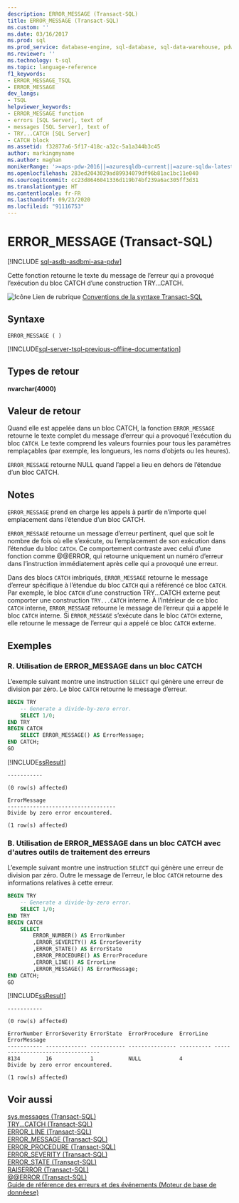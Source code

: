 ```yaml
---
description: ERROR_MESSAGE (Transact-SQL)
title: ERROR_MESSAGE (Transact-SQL)
ms.custom: ''
ms.date: 03/16/2017
ms.prod: sql
ms.prod_service: database-engine, sql-database, sql-data-warehouse, pdw
ms.reviewer: ''
ms.technology: t-sql
ms.topic: language-reference
f1_keywords:
- ERROR_MESSAGE_TSQL
- ERROR_MESSAGE
dev_langs:
- TSQL
helpviewer_keywords:
- ERROR_MESSAGE function
- errors [SQL Server], text of
- messages [SQL Server], text of
- TRY...CATCH [SQL Server]
- CATCH block
ms.assetid: f32877a6-5f17-418c-a32c-5a1a344b3c45
author: markingmyname
ms.author: maghan
monikerRange: '>=aps-pdw-2016||=azuresqldb-current||=azure-sqldw-latest||>=sql-server-2016||=sqlallproducts-allversions||>=sql-server-linux-2017||=azuresqldb-mi-current'
ms.openlocfilehash: 283ed2043029ad89934079df96b81ac1bc11e040
ms.sourcegitcommit: cc23d8646041336d119b74bf239a6ac305ff3d31
ms.translationtype: HT
ms.contentlocale: fr-FR
ms.lasthandoff: 09/23/2020
ms.locfileid: "91116753"
---
```

# <a name="error_message-transact-sql"></a>ERROR_MESSAGE (Transact-SQL)
[!INCLUDE [sql-asdb-asdbmi-asa-pdw](../../includes/applies-to-version/sql-asdb-asdbmi-asa-pdw.md)]

Cette fonction retourne le texte du message de l’erreur qui a provoqué l’exécution du bloc CATCH d’une construction TRY...CATCH.  
  
 ![Icône Lien de rubrique](../../database-engine/configure-windows/media/topic-link.gif "Icône du lien de rubrique") [Conventions de la syntaxe Transact-SQL](../../t-sql/language-elements/transact-sql-syntax-conventions-transact-sql.md)  
  
## <a name="syntax"></a>Syntaxe  
  
```syntaxsql  
ERROR_MESSAGE ( )   
```  

[!INCLUDE[sql-server-tsql-previous-offline-documentation](../../includes/sql-server-tsql-previous-offline-documentation.md)]

## <a name="return-types"></a>Types de retour
 **nvarchar(4000)**  
  
## <a name="return-value"></a>Valeur de retour  
Quand elle est appelée dans un bloc CATCH, la fonction `ERROR_MESSAGE` retourne le texte complet du message d’erreur qui a provoqué l’exécution du bloc `CATCH`. Le texte comprend les valeurs fournies pour tous les paramètres remplaçables (par exemple, les longueurs, les noms d’objets ou les heures).  
  
`ERROR_MESSAGE` retourne NULL quand l’appel a lieu en dehors de l’étendue d’un bloc CATCH.  
  
## <a name="remarks"></a>Notes  
`ERROR_MESSAGE` prend en charge les appels à partir de n’importe quel emplacement dans l’étendue d’un bloc CATCH.  
  
`ERROR_MESSAGE` retourne un message d’erreur pertinent, quel que soit le nombre de fois où elle s’exécute, ou l’emplacement de son exécution dans l’étendue du bloc `CATCH`. Ce comportement contraste avec celui d’une fonction comme @@ERROR, qui retourne uniquement un numéro d’erreur dans l’instruction immédiatement après celle qui a provoqué une erreur.  
  
Dans des blocs `CATCH` imbriqués, `ERROR_MESSAGE` retourne le message d’erreur spécifique à l’étendue du bloc `CATCH` qui a référencé ce bloc `CATCH`. Par exemple, le bloc `CATCH` d’une construction TRY...CATCH externe peut comporter une construction `TRY...CATCH` interne. À l’intérieur de ce bloc `CATCH` interne, `ERROR_MESSAGE` retourne le message de l’erreur qui a appelé le bloc `CATCH` interne. Si `ERROR_MESSAGE` s’exécute dans le bloc `CATCH` externe, elle retourne le message de l’erreur qui a appelé ce bloc `CATCH` externe.  
  
## <a name="examples"></a>Exemples  
  
### <a name="a-using-error_message-in-a-catch-block"></a>R. Utilisation de ERROR_MESSAGE dans un bloc CATCH  
L’exemple suivant montre une instruction `SELECT` qui génère une erreur de division par zéro. Le bloc `CATCH` retourne le message d’erreur.  
  
```sql   
BEGIN TRY  
    -- Generate a divide-by-zero error.  
    SELECT 1/0;  
END TRY  
BEGIN CATCH  
    SELECT ERROR_MESSAGE() AS ErrorMessage;  
END CATCH;  
GO  
```
[!INCLUDE[ssResult](../../includes/ssresult-md.md)] 
```
-----------

(0 row(s) affected)

ErrorMessage
----------------------------------
Divide by zero error encountered.

(1 row(s) affected)

```  
  
### <a name="b-using-error_message-in-a-catch-block-with-other-error-handling-tools"></a>B. Utilisation de ERROR_MESSAGE dans un bloc CATCH avec d'autres outils de traitement des erreurs  
L’exemple suivant montre une instruction `SELECT` qui génère une erreur de division par zéro. Outre le message de l’erreur, le bloc `CATCH` retourne des informations relatives à cette erreur.  
  
```sql  
BEGIN TRY  
    -- Generate a divide-by-zero error.  
    SELECT 1/0;  
END TRY  
BEGIN CATCH  
    SELECT  
        ERROR_NUMBER() AS ErrorNumber  
        ,ERROR_SEVERITY() AS ErrorSeverity  
        ,ERROR_STATE() AS ErrorState  
        ,ERROR_PROCEDURE() AS ErrorProcedure  
        ,ERROR_LINE() AS ErrorLine  
        ,ERROR_MESSAGE() AS ErrorMessage;  
END CATCH;  
GO  
```
[!INCLUDE[ssResult](../../includes/ssresult-md.md)] 
```
-----------

(0 row(s) affected)

ErrorNumber ErrorSeverity ErrorState  ErrorProcedure  ErrorLine  ErrorMessage
----------- ------------- ----------- --------------- ---------- ----------------------------------
8134        16            1           NULL            4          Divide by zero error encountered.

(1 row(s) affected)

```
  
## <a name="see-also"></a>Voir aussi  
 [sys.messages &#40;Transact-SQL&#41;](../../relational-databases/system-catalog-views/messages-for-errors-catalog-views-sys-messages.md)   
 [TRY...CATCH &#40;Transact-SQL&#41;](../../t-sql/language-elements/try-catch-transact-sql.md)   
 [ERROR_LINE &#40;Transact-SQL&#41;](../../t-sql/functions/error-line-transact-sql.md)   
 [ERROR_MESSAGE &#40;Transact-SQL&#41;](../../t-sql/functions/error-message-transact-sql.md)   
 [ERROR_PROCEDURE &#40;Transact-SQL&#41;](../../t-sql/functions/error-procedure-transact-sql.md)   
 [ERROR_SEVERITY &#40;Transact-SQL&#41;](../../t-sql/functions/error-severity-transact-sql.md)   
 [ERROR_STATE &#40;Transact-SQL&#41;](../../t-sql/functions/error-state-transact-sql.md)   
 [RAISERROR &#40;Transact-SQL&#41;](../../t-sql/language-elements/raiserror-transact-sql.md)   
 [@@ERROR &#40;Transact-SQL&#41;](../../t-sql/functions/error-transact-sql.md)     
 [Guide de référence des erreurs et des événements &#40;Moteur de base de donnéese&#41;](../../relational-databases/errors-events/errors-and-events-reference-database-engine.md)     
  
    


